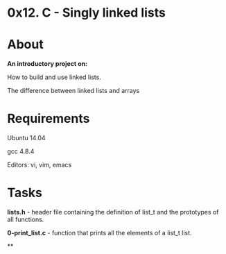 # 0x12. C - Singly linked lists

# About

**An introductory project on:**

How to build and use linked lists.

The difference between linked lists and arrays

# Requirements

Ubuntu 14.04

gcc 4.8.4

Editors: vi, vim, emacs

# Tasks

**lists.h** - header file containing the definition of list_t and the prototypes of all functions.

**0-print_list.c** - function that prints all the elements of a list_t list.

**
